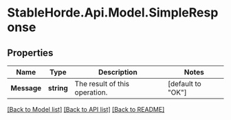 # StableHorde.Api.Model.SimpleResponse

## Properties

Name | Type | Description | Notes
------------ | ------------- | ------------- | -------------
**Message** | **string** | The result of this operation. | [default to "OK"]

[[Back to Model list]](../README.md#documentation-for-models) [[Back to API list]](../README.md#documentation-for-api-endpoints) [[Back to README]](../README.md)

